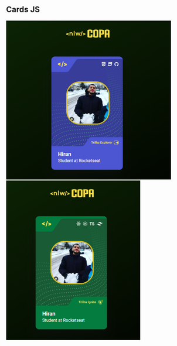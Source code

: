 ## Cards JS

<img src="https://github.com/HiranFerretiBaccos/Cards-js/blob/main/readme1.png" width="450"> <img src="https://github.com/HiranFerretiBaccos/Cards-js/blob/main/readme2.png" width="366">
